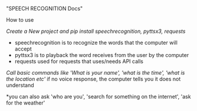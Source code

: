"SPEECH RECOGNITION Docs"

How to use

*Create a New project and pip install speechrecognition, pyttsx3, requests*
  - speechrecognition is to recognize the words that the computer will accept
  - pyttsx3 is to playback the word receives from the user by the computer
  - requests used for requests that uses/needs API calls

*Call basic commands like 'What is your name', 'what is the time', 'what is the location etc'*
if no voice response, the computer tells you it does not understand

*you can also ask 'who are you', 'search for something on the internet', 'ask for the weather'
